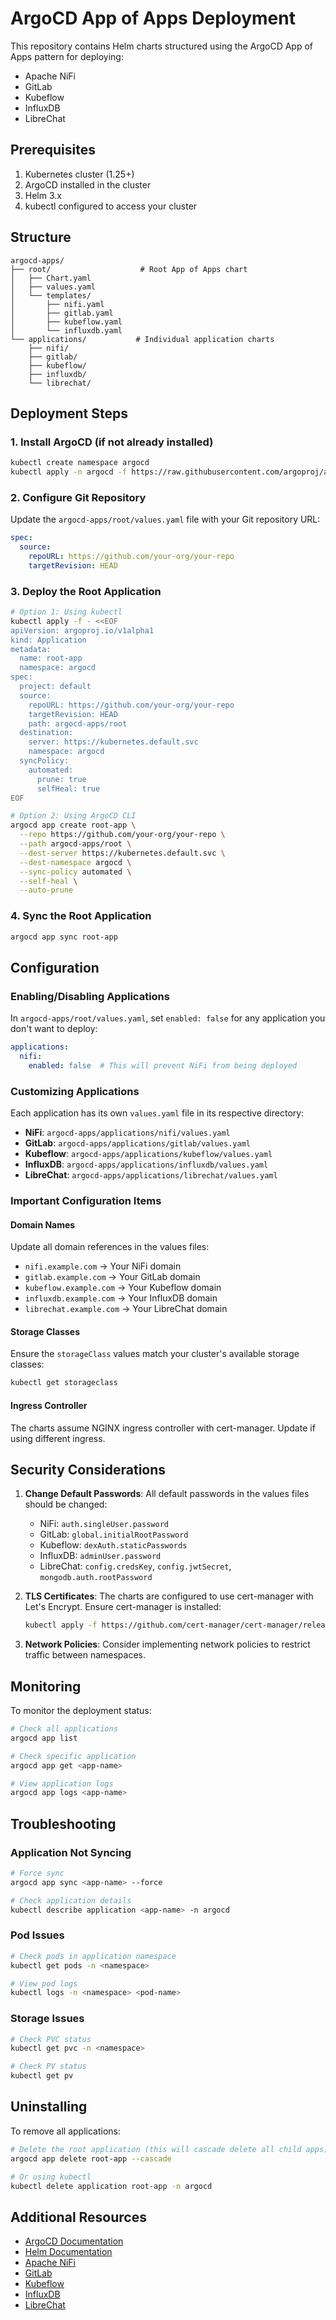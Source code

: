 # ArgoCD App of Apps Deployment

This repository contains Helm charts structured using the ArgoCD App of Apps pattern for deploying:
- Apache NiFi
- GitLab
- Kubeflow
- InfluxDB
- LibreChat

## Prerequisites

1. Kubernetes cluster (1.25+)
2. ArgoCD installed in the cluster
3. Helm 3.x
4. kubectl configured to access your cluster

## Structure

```
argocd-apps/
├── root/                    # Root App of Apps chart
│   ├── Chart.yaml
│   ├── values.yaml
│   └── templates/
│       ├── nifi.yaml
│       ├── gitlab.yaml
│       ├── kubeflow.yaml
│       └── influxdb.yaml
└── applications/           # Individual application charts
    ├── nifi/
    ├── gitlab/
    ├── kubeflow/
    ├── influxdb/
    └── librechat/
```

## Deployment Steps

### 1. Install ArgoCD (if not already installed)

```bash
kubectl create namespace argocd
kubectl apply -n argocd -f https://raw.githubusercontent.com/argoproj/argo-cd/stable/manifests/install.yaml
```

### 2. Configure Git Repository

Update the `argocd-apps/root/values.yaml` file with your Git repository URL:

```yaml
spec:
  source:
    repoURL: https://github.com/your-org/your-repo
    targetRevision: HEAD
```

### 3. Deploy the Root Application

```bash
# Option 1: Using kubectl
kubectl apply -f - <<EOF
apiVersion: argoproj.io/v1alpha1
kind: Application
metadata:
  name: root-app
  namespace: argocd
spec:
  project: default
  source:
    repoURL: https://github.com/your-org/your-repo
    targetRevision: HEAD
    path: argocd-apps/root
  destination:
    server: https://kubernetes.default.svc
    namespace: argocd
  syncPolicy:
    automated:
      prune: true
      selfHeal: true
EOF

# Option 2: Using ArgoCD CLI
argocd app create root-app \
  --repo https://github.com/your-org/your-repo \
  --path argocd-apps/root \
  --dest-server https://kubernetes.default.svc \
  --dest-namespace argocd \
  --sync-policy automated \
  --self-heal \
  --auto-prune
```

### 4. Sync the Root Application

```bash
argocd app sync root-app
```

## Configuration

### Enabling/Disabling Applications

In `argocd-apps/root/values.yaml`, set `enabled: false` for any application you don't want to deploy:

```yaml
applications:
  nifi:
    enabled: false  # This will prevent NiFi from being deployed
```

### Customizing Applications

Each application has its own `values.yaml` file in its respective directory:

- **NiFi**: `argocd-apps/applications/nifi/values.yaml`
- **GitLab**: `argocd-apps/applications/gitlab/values.yaml`
- **Kubeflow**: `argocd-apps/applications/kubeflow/values.yaml`
- **InfluxDB**: `argocd-apps/applications/influxdb/values.yaml`
- **LibreChat**: `argocd-apps/applications/librechat/values.yaml`

### Important Configuration Items

#### Domain Names
Update all domain references in the values files:
- `nifi.example.com` → Your NiFi domain
- `gitlab.example.com` → Your GitLab domain
- `kubeflow.example.com` → Your Kubeflow domain
- `influxdb.example.com` → Your InfluxDB domain
- `librechat.example.com` → Your LibreChat domain

#### Storage Classes
Ensure the `storageClass` values match your cluster's available storage classes:
```bash
kubectl get storageclass
```

#### Ingress Controller
The charts assume NGINX ingress controller with cert-manager. Update if using different ingress.

## Security Considerations

1. **Change Default Passwords**: All default passwords in the values files should be changed:
   - NiFi: `auth.singleUser.password`
   - GitLab: `global.initialRootPassword`
   - Kubeflow: `dexAuth.staticPasswords`
   - InfluxDB: `adminUser.password`
   - LibreChat: `config.credsKey`, `config.jwtSecret`, `mongodb.auth.rootPassword`

2. **TLS Certificates**: The charts are configured to use cert-manager with Let's Encrypt. Ensure cert-manager is installed:
   ```bash
   kubectl apply -f https://github.com/cert-manager/cert-manager/releases/download/v1.13.0/cert-manager.yaml
   ```

3. **Network Policies**: Consider implementing network policies to restrict traffic between namespaces.

## Monitoring

To monitor the deployment status:

```bash
# Check all applications
argocd app list

# Check specific application
argocd app get <app-name>

# View application logs
argocd app logs <app-name>
```

## Troubleshooting

### Application Not Syncing
```bash
# Force sync
argocd app sync <app-name> --force

# Check application details
kubectl describe application <app-name> -n argocd
```

### Pod Issues
```bash
# Check pods in application namespace
kubectl get pods -n <namespace>

# View pod logs
kubectl logs -n <namespace> <pod-name>
```

### Storage Issues
```bash
# Check PVC status
kubectl get pvc -n <namespace>

# Check PV status
kubectl get pv
```

## Uninstalling

To remove all applications:

```bash
# Delete the root application (this will cascade delete all child apps)
argocd app delete root-app --cascade

# Or using kubectl
kubectl delete application root-app -n argocd
```

## Additional Resources

- [ArgoCD Documentation](https://argo-cd.readthedocs.io/)
- [Helm Documentation](https://helm.sh/docs/)
- [Apache NiFi](https://nifi.apache.org/)
- [GitLab](https://about.gitlab.com/)
- [Kubeflow](https://www.kubeflow.org/)
- [InfluxDB](https://www.influxdata.com/)
- [LibreChat](https://www.librechat.ai/)